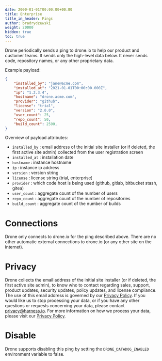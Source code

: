 ```yaml
---
date: 2000-01-01T00:00:00+00:00
title: Enterprise
title_in_header: Pings
author: bradrydzewski
weight: 20000
hidden: true
toc: true
---
```


Drone periodically sends a ping to drone.io to help our product and customer teams. It sends only the high-level data below. It never sends code, repository names, or any other proprietary data.

Example payload:

```json {linenos=table}
{
    "installed_by": "jane@acme.com",
    "installed_at": "2021-01-01T00:00:00.000Z",
    "ip": "1.2.3.4",
    "hostname": "drone.acme.com",
    "provider": "github",
    "license": "trial",
    "version": "2.0.0",
    "user_count": 25,
    "repo_count": 50,
    "build_count": 2500,
}
```

Overview of payload attributes:

* `installed_by`
  : email address of the initial site installer (or if deleted, the first active site admin) collected from the user registration screen
* `installed_at`
  : installation date
* `hostname`
  : instance hostname
* `ip`
  : instance ip address
* `version`
  : version string
* `license`
  : license string (trial, enterprise)
* `provider`
  : which code host is being used (github, gitlab, bitbucket stash, gitea)
* `user_count`
  : aggregate count of the number of users
* `repo_count`
  : aggregate count of the number of repositories
* `build_count`
  : aggregate count of the number of builds

# Connections

Drone only connects to drone.io for the ping described above. There are no other automatic external connections to drone.io (or any other site on the internet).

# Privacy

Drone collects the email address of the initial site installer (or if deleted, the first active site admin), to know who to contact regarding sales, support, product updates, security updates, policy updates, and license compliance. The use of this email address is governed by our [Privacy Policy](https://harness.io/privacy/). If you would like us to stop processing your data, or if you have any other questions or requests concerning your data, please contact [privacy@harness.io](mailto:privacy@harness.io).  For more information on how we process your data, please visit our [Privacy Policy](https://harness.io/privacy/).

# Disable

Drone supports disabling this ping by setting the `DRONE_DATADOG_ENABLED` environment variable to false.






